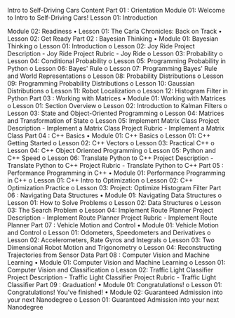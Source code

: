 Intro to Self-Driving Cars
Content
Part 01 : Orientation
Module 01: Welcome to Intro to Self-Driving Cars!
Lesson 01: Introduction

Module 02: Readiness
•  Lesson 01: The Carla Chronicles: Back on Track 
•  Lesson 02: Get Ready
Part 02 : Bayesian Thinking
•	Module 01: Bayesian Thinking 
o	Lesson 01: Introduction 
o	Lesson 02: Joy Ride 
Project Description - Joy Ride
Project Rubric - Joy Ride
o	Lesson 03: Probability 
o	Lesson 04: Conditional Probability 
o	Lesson 05: Programming Probability in Python 
o	Lesson 06: Bayes' Rule 
o	Lesson 07: Programming Bayes' Rule and World Representations 
o	Lesson 08: Probability Distributions 
o	Lesson 09: Programming Probability Distributions 
o	Lesson 10: Gaussian Distributions 
o	Lesson 11: Robot Localization 
o	Lesson 12: Histogram Filter in Python 
Part 03 : Working with Matrices
•	Module 01: Working with Matrices 
o	Lesson 01: Section Overview 
o	Lesson 02: Introduction to Kalman Filters 
o	Lesson 03: State and Object-Oriented Programming 
o	Lesson 04: Matrices and Transformation of State 
o	Lesson 05: Implement Matrix Class 
Project Description - Implement a Matrix Class
Project Rubric - Implement a Matrix Class
Part 04 : C++ Basics
•	Module 01: C++ Basics 
o	Lesson 01: C++ Getting Started 
o	Lesson 02: C++ Vectors 
o	Lesson 03: Practical C++ 
o	Lesson 04: C++ Object Oriented Programming 
o	Lesson 05: Python and C++ Speed 
o	Lesson 06: Translate Python to C++ 
Project Description - Translate Python to C++
Project Rubric - Translate Python to C++
Part 05 : Performance Programming in C++
•	Module 01: Performance Programming in C++ 
o	Lesson 01: C++ Intro to Optimization 
o	Lesson 02: C++ Optimization Practice 
o	Lesson 03: Project: Optimize Histogram Filter 
Part 06 : Navigating Data Structures
•	Module 01: Navigating Data Structures 
o	Lesson 01: How to Solve Problems 
o	Lesson 02: Data Structures 
o	Lesson 03: The Search Problem 
o	Lesson 04: Implement Route Planner 
Project Description - Implement Route Planner
Project Rubric - Implement Route Planner
Part 07 : Vehicle Motion and Control
•	Module 01: Vehicle Motion and Control 
o	Lesson 01: Odometers, Speedometers and Derivatives 
o	Lesson 02: Accelerometers, Rate Gyros and Integrals 
o	Lesson 03: Two Dimensional Robot Motion and Trigonometry 
o	Lesson 04: Reconstructing Trajectories from Sensor Data 
Part 08 : Computer Vision and Machine Learning
•	Module 01: Computer Vision and Machine Learning 
o	Lesson 01: Computer Vision and Classification 
o	Lesson 02: Traffic Light Classifier 
Project Description - Traffic Light Classifier
Project Rubric - Traffic Light Classifier
Part 09 : Graduation!
•	Module 01: Congratulations! 
o	Lesson 01: Congratulations! You've finished! 
•	Module 02: Guaranteed Admission into your next Nanodegree 
o	Lesson 01: Guaranteed Admission into your next Nanodegree 














